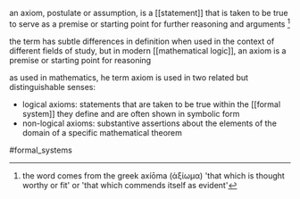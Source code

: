 an axiom, postulate or assumption, is a [[statement]] that is taken to be true to serve as a premise or starting point for further reasoning and arguments [^1]

the term has subtle differences in definition when used in the context of different fields of study, but in modern [[mathematical logic]], an axiom is a premise or starting point for reasoning

as used in mathematics, he term axiom is used in two related but distinguishable senses:
- logical axioms: statements that are taken to be true within the [[formal system]] they define and are often shown in symbolic form
- non-logical axioms: substantive assertions about the elements of the domain of a specific mathematical theorem

[^1]:  the word comes from the greek axíōma (ἀξίωμα) 'that which is thought worthy or fit' or 'that which commends itself as evident'

#formal_systems 
